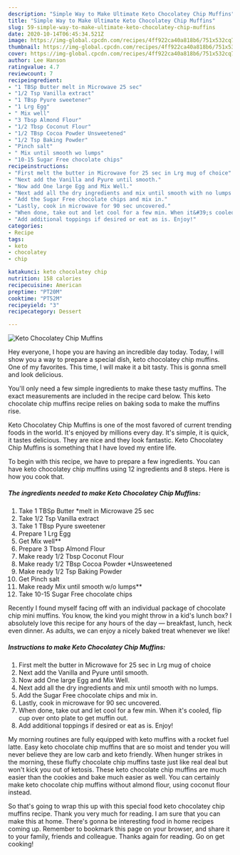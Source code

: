 ```yaml
---
description: "Simple Way to Make Ultimate Keto Chocolatey Chip Muffins"
title: "Simple Way to Make Ultimate Keto Chocolatey Chip Muffins"
slug: 59-simple-way-to-make-ultimate-keto-chocolatey-chip-muffins
date: 2020-10-14T06:45:34.521Z
image: https://img-global.cpcdn.com/recipes/4ff922ca40a818b6/751x532cq70/keto-chocolatey-chip-muffins-recipe-main-photo.jpg
thumbnail: https://img-global.cpcdn.com/recipes/4ff922ca40a818b6/751x532cq70/keto-chocolatey-chip-muffins-recipe-main-photo.jpg
cover: https://img-global.cpcdn.com/recipes/4ff922ca40a818b6/751x532cq70/keto-chocolatey-chip-muffins-recipe-main-photo.jpg
author: Lee Hanson
ratingvalue: 4.7
reviewcount: 7
recipeingredient:
- "1 TBSp Butter melt in Microwave 25 sec"
- "1/2 Tsp Vanilla extract"
- "1 TBsp Pyure sweetener"
- "1 Lrg Egg"
- " Mix well"
- "3 Tbsp Almond Flour"
- "1/2 Tbsp Coconut Flour"
- "1/2 TBsp Cocoa Powder Unsweetened"
- "1/2 Tsp Baking Powder"
- "Pinch salt"
- " Mix until smooth wo lumps"
- "10-15 Sugar Free chocolate chips"
recipeinstructions:
- "First melt the butter in Microwave for 25 sec in Lrg mug of choice"
- "Next add the Vanilla and Pyure until smooth."
- "Now add One large Egg and Mix Well."
- "Next add all the dry ingredients and mix until smooth with no lumps."
- "Add the Sugar Free chocolate chips and mix in."
- "Lastly, cook in microwave for 90 sec uncovered."
- "When done, take out and let cool for a few min. When it&#39;s cooled, flip cup over onto plate to get muffin out."
- "Add additional toppings if desired or eat as is. Enjoy!"
categories:
- Recipe
tags:
- keto
- chocolatey
- chip

katakunci: keto chocolatey chip 
nutrition: 158 calories
recipecuisine: American
preptime: "PT20M"
cooktime: "PT52M"
recipeyield: "3"
recipecategory: Dessert

---
```



![Keto Chocolatey Chip Muffins](https://img-global.cpcdn.com/recipes/4ff922ca40a818b6/751x532cq70/keto-chocolatey-chip-muffins-recipe-main-photo.jpg)

Hey everyone, I hope you are having an incredible day today. Today, I will show you a way to prepare a special dish, keto chocolatey chip muffins. One of my favorites. This time, I will make it a bit tasty. This is gonna smell and look delicious.

You&#39;ll only need a few simple ingredients to make these tasty muffins. The exact measurements are included in the recipe card below. This keto chocolate chip muffins recipe relies on baking soda to make the muffins rise.

Keto Chocolatey Chip Muffins is one of the most favored of current trending foods in the world. It's enjoyed by millions every day. It's simple, it is quick, it tastes delicious. They are nice and they look fantastic. Keto Chocolatey Chip Muffins is something that I have loved my entire life.


To begin with this recipe, we have to prepare a few ingredients. You can have keto chocolatey chip muffins using 12 ingredients and 8 steps. Here is how you cook that.

<!--inarticleads1-->

##### The ingredients needed to make Keto Chocolatey Chip Muffins:

1. Take 1 TBSp Butter *melt in Microwave 25 sec
1. Take 1/2 Tsp Vanilla extract
1. Take 1 TBsp Pyure sweetener
1. Prepare 1 Lrg Egg
1. Get  Mix well**
1. Prepare 3 Tbsp Almond Flour
1. Make ready 1/2 Tbsp Coconut Flour
1. Make ready 1/2 TBsp Cocoa Powder *Unsweetened
1. Make ready 1/2 Tsp Baking Powder
1. Get Pinch salt
1. Make ready  Mix until smooth w/o lumps**
1. Take 10-15 Sugar Free chocolate chips


Recently I found myself facing off with an individual package of chocolate chip mini muffins. You know, the kind you might throw in a kid&#39;s lunch box? I absolutely love this recipe for any hours of the day — breakfast, lunch, heck even dinner. As adults, we can enjoy a nicely baked treat whenever we like! 

<!--inarticleads2-->

##### Instructions to make Keto Chocolatey Chip Muffins:

1. First melt the butter in Microwave for 25 sec in Lrg mug of choice
1. Next add the Vanilla and Pyure until smooth.
1. Now add One large Egg and Mix Well.
1. Next add all the dry ingredients and mix until smooth with no lumps.
1. Add the Sugar Free chocolate chips and mix in.
1. Lastly, cook in microwave for 90 sec uncovered.
1. When done, take out and let cool for a few min. When it&#39;s cooled, flip cup over onto plate to get muffin out.
1. Add additional toppings if desired or eat as is. Enjoy!


My morning routines are fully equipped with keto muffins with a rocket fuel latte. Easy keto chocolate chip muffins that are so moist and tender you will never believe they are low carb and keto friendly. When hunger strikes in the morning, these fluffy chocolate chip muffins taste just like real deal but won&#39;t kick you out of ketosis. These keto chocolate chip muffins are much easier than the cookies and bake much easier as well. You can certainly make keto chocolate chip muffins without almond flour, using coconut flour instead. 

So that's going to wrap this up with this special food keto chocolatey chip muffins recipe. Thank you very much for reading. I am sure that you can make this at home. There's gonna be interesting food in home recipes coming up. Remember to bookmark this page on your browser, and share it to your family, friends and colleague. Thanks again for reading. Go on get cooking!
